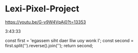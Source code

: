 # Lexi-Pixel-Project

https://youtu.be/G-v9W4VpAj0?t=13353

3:43:33

const first = 'egassem siht daer lliw uoy wonk I';
const second = first.split('').reverse().join('');
return second;
